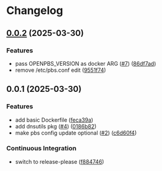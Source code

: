 # Changelog

## [0.0.2](https://github.com/synthe102/openpbs-oci/compare/v0.0.1...v0.0.2) (2025-03-30)


### Features

* pass OPENPBS_VERSION as docker ARG ([#7](https://github.com/synthe102/openpbs-oci/issues/7)) ([86df7ad](https://github.com/synthe102/openpbs-oci/commit/86df7ad78e890b74a6ea2789af689de3b52e91c7))
* remove /etc/pbs.conf edit ([9551f74](https://github.com/synthe102/openpbs-oci/commit/9551f744117a630756f4df4ba22d638e0364eeac))

## 0.0.1 (2025-03-30)


### Features

* add basic Dockerfile ([feca39a](https://github.com/synthe102/openpbs-oci/commit/feca39a4f21ca1e3873aa2ba1cb7f2ef23c03e01))
* add dnsutils pkg ([#4](https://github.com/synthe102/openpbs-oci/issues/4)) ([0186b82](https://github.com/synthe102/openpbs-oci/commit/0186b8250b8e5b075011175a71532e2f8d2780bb))
* make pbs config update optional ([#2](https://github.com/synthe102/openpbs-oci/issues/2)) ([c6d60f4](https://github.com/synthe102/openpbs-oci/commit/c6d60f483de6bcfc7018fadfaef6cb76ff40752b))


### Continuous Integration

* switch to release-please ([f884746](https://github.com/synthe102/openpbs-oci/commit/f884746bb5f787fe3d11e9cdc3be9c858778a99f))

